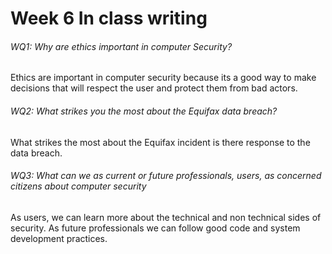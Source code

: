 # Week 6 In class writing
###### WQ1:  Why are ethics important in computer Security?
Ethics are important in computer security because its a good way to make decisions that will respect the user and protect them from bad actors.
###### WQ2: What strikes you the most about the Equifax data breach?
What strikes the most about the Equifax incident is there response to the data breach. 
###### WQ3:  What can we as current or future professionals, users, as concerned citizens about computer security
As users, we can learn more about the technical and non technical sides of security. As future professionals we can follow good code and system development practices.